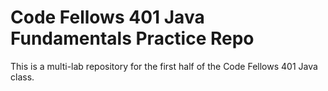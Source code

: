 # Code Fellows 401 Java Fundamentals Practice Repo
This is a multi-lab repository for the first half of the Code Fellows 401 Java class.

